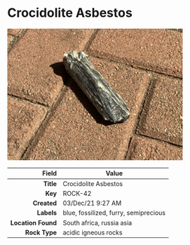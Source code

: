 # Crocidolite Asbestos



<img height="300px" src="10078.jpg"/>

|       Field | Value                   |
|------------:|-------------------------|
|   **Title** | Crocidolite Asbestos |
|     **Key** | ROCK-42 |
| **Created** | 03/Dec/21 9:27 AM |
| **Labels** | blue, fossilized, furry, semiprecious |
| **Location Found** | South africa, russia asia |
| **Rock Type** | acidic igneous rocks |

        